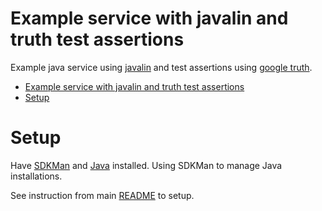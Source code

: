 # Example service with javalin and truth test assertions

Example java service using [javalin](https://javalin.io/) and test assertions using [google truth](https://truth.dev/).

- [Example service with javalin and truth test assertions](#example-service-with-javalin-and-truth-test-assertions)
- [Setup](#setup)

# Setup

Have [SDKMan](https://sdkman.io/) and [Java](https://www.java.com/en/) installed. Using SDKMan to manage Java installations.

See instruction from main [README](../README.md#sdkman) to setup.
